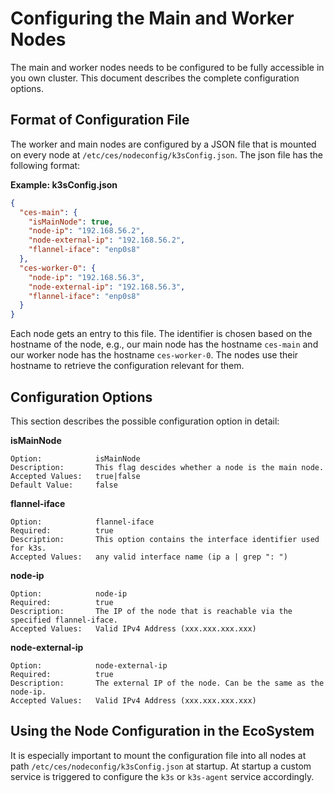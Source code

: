 # Configuring the Main and Worker Nodes

The main and worker nodes needs to be configured to be fully accessible in you own cluster. This document describes the
complete configuration options.

## Format of Configuration File

The worker and main nodes are configured by a JSON file that is mounted on every node
at `/etc/ces/nodeconfig/k3sConfig.json`. The json file has the following format:

**Example: k3sConfig.json**

```json
{
  "ces-main": {
    "isMainNode": true,
    "node-ip": "192.168.56.2",
    "node-external-ip": "192.168.56.2",
    "flannel-iface": "enp0s8"
  },
  "ces-worker-0": {
    "node-ip": "192.168.56.3",
    "node-external-ip": "192.168.56.3",
    "flannel-iface": "enp0s8"
  }
}
```

Each node gets an entry to this file. The identifier is chosen based on the hostname of the node, e.g., our main node
has the hostname `ces-main` and our worker node has the hostname `ces-worker-0`. The nodes use their hostname to
retrieve the configuration relevant for them.

## Configuration Options

This section describes the possible configuration option in detail:

**isMainNode**

```
Option:            isMainNode
Description:       This flag descides whether a node is the main node.
Accepted Values:   true|false
Default Value:     false
```

**flannel-iface**

```
Option:            flannel-iface
Required:          true
Description:       This option contains the interface identifier used for k3s.
Accepted Values:   any valid interface name (ip a | grep ": ")
```

**node-ip**

```
Option:            node-ip
Required:          true
Description:       The IP of the node that is reachable via the specified flannel-iface.
Accepted Values:   Valid IPv4 Address (xxx.xxx.xxx.xxx)
```

**node-external-ip**

```
Option:            node-external-ip
Required:          true
Description:       The external IP of the node. Can be the same as the node-ip.
Accepted Values:   Valid IPv4 Address (xxx.xxx.xxx.xxx)
```

## Using the Node Configuration in the EcoSystem

It is especially important to mount the configuration file into all nodes at path `/etc/ces/nodeconfig/k3sConfig.json`
at startup. At startup a custom service is triggered to configure the `k3s` or `k3s-agent` service accordingly. 